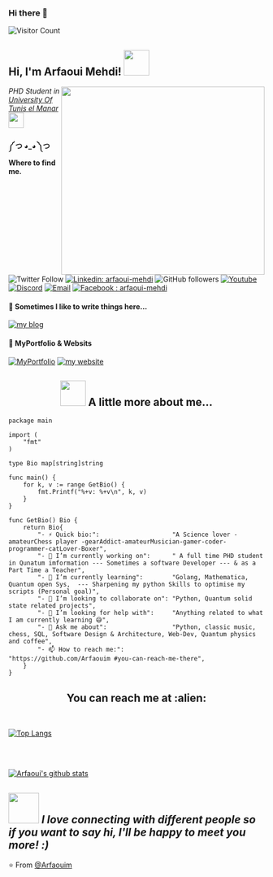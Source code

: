 

### Hi there 👋

![Visitor Count](https://profile-counter.glitch.me/{Arfaouim}/count.svg)


<h2> Hi, I'm Arfaoui Mehdi! <img src="https://media.giphy.com/media/mGcNjsfWAjY5AEZNw6/giphy.gif" width="50"></h2>
<img align='right' src="https://media.giphy.com/media/8Lc5xmvzRhlLy/giphy.gif" width="400" height="370">
<p><em>PHD Student in <a href="http://www.fst.rnu.tn">University Of Tunis el Manar</a><img src="https://media.giphy.com/media/fYSnHlufseco8Fh93Z/giphy.gif" width="30" ></br>
</em></p>

<p align='right'>
	
<h4> ༼ つ ◕_◕ ༽つ Where to find me.</h4>

![Twitter Follow](https://img.shields.io/twitter/url?style=social&url=https%3A%2F%2Ftwitter.com%2FArfaoui_Mehdi2)  [![Linkedin: arfaoui-mehdi](https://img.shields.io/badge/-Linkedin-blue?style=flat-square&logo=Linkedin&logoColor=white&link=https://www.linkedin.com/in/arfaoui-mehdi/)](https://www.linkedin.com/in/arfaoui-mehdi/)  ![GitHub followers](https://img.shields.io/github/followers/Arfaouim?style=social)  [![Youtube](https://img.shields.io/badge/-Youtube-red?style=flat-square&logo=Youtube&logoColor=white&link=https://www.linkedin.com/in/arfaoui-mehdi/)](https://www.youtube.com/channel/UCuYXHOQap7JJjtMnAuiyVeA)   [![Discord](https://img.shields.io/badge/Discord-7289DA?style=for-the-badge&logo=discord&logoColor=white)](https://discord.gg/RxZ5kEe)   <a href="mailto:arfaouimehdi20@yahoo.fr"><img alt="Email" src="https://img.shields.io/badge/Email-arfaouimehdi20@yahoo.fr-purple?style=flat-square&logo=Yahoo!&logoColor=white"></a>  [![Facebook : arfaoui-mehdi](https://img.shields.io/badge/-Facebook-darkblue?style=flat-square&logo=Facebook&logoColor=white&link=https://www.facebook.com/MeHdi.ArFoUi.37)](https://www.facebook.com/MeHdi.ArFoUi.37)
</p>
<p align='right'>
	
<h4>💬 Sometimes I like to write things here...</h4>

[![my blog](https://img.shields.io/badge/Blogger-FF5722?style=for-the-badge&logo=blogger&logoColor=white)](https://arfaouim-quantumland.blogspot.com/) 
</p>
<p align='right'>
	
<h4> 🤵 MyPortfolio & Websits</h4>

[![MyPortfolio](https://img.shields.io/badge/MyPortfolio-FF2222?style=for-the-badge&logo=ifood&logoColor=white)](http://arfaoui.pythonanywhere.com/)  [![my website](https://img.shields.io/badge/-quantumland-61DAFB?logo=react&logoColor=white&logoWidth=30)](https://quantumland.000webhostapp.com/) 

</p>

<h2 align="center"><img src="https://media.giphy.com/media/VgCDAzcKvsR6OM0uWg/giphy.gif" width="50"> A little more about me...</h2>

```golang
package main

import (
	"fmt"
)

type Bio map[string]string

func main() {
	for k, v := range GetBio() {
		fmt.Printf("%+v: %+v\n", k, v)
	}
}

func GetBio() Bio {
	return Bio{
		"- ⚡ Quick bio:":                    "A Science lover -amateurChess player -gearAddict-amateurMusician-gamer-coder-programmer-catLover-Boxer",
		"- 🔭 I’m currently working on":      " A full time PHD student in Qunatum imformation --- Sometimes a software Developer --- & as a Part Time a Teacher",
		"- 🌱 I’m currently learning":        "Golang, Mathematica, Quantum open Sys,  --- Sharpening my python Skills to optimise my scripts (Personal goal)",
		"- 👯 I’m looking to collaborate on": "Python, Quantum solid state related projects",
		"- 🤔 I’m looking for help with":     "Anything related to what I am currently learning 😅",
		"- 💬 Ask me about":                  "Python, classic music, chess, SQL, Software Design & Architecture, Web-Dev, Quantum physics and coffee",
		"- 📫 How to reach me:":              "https://github.com/Arfaouim #you-can-reach-me-there",
	}
}
```
<h2 align="center">You can reach me at :alien:</h2>

<br/>

[![Top Langs](https://github-readme-stats.vercel.app/api/top-langs/?username=Arfaouim&layout=compact)](https://github.com/anuraghazra/github-readme-stats)

<br><br>

[![Arfaoui's github stats](https://github-readme-stats.vercel.app/api?username=Arfaouim&show_icons=true&theme=merko&hide=["contribs","issues"])](https://github.com/Arfaouim)

<img src="https://media.giphy.com/media/LnQjpWaON8nhr21vNW/giphy.gif" width="60"> <em><b>I love connecting with different people</b> so if you want to say <b>hi, I'll be happy to meet you more!</b> :)</em>
---

⭐️ From [@Arfaouim](https://github.com/Arfaouim) 

<!--
**Arfaouim/Arfaouim** is a ✨ _special_ ✨ repository because its `README.md` (this file) appears on your GitHub profile.
 
